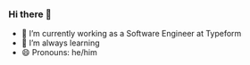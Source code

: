 ### Hi there 👋

- 🔭 I’m currently working as a Software Engineer at Typeform
- 🌱 I’m always learning
- 😄 Pronouns: he/him

